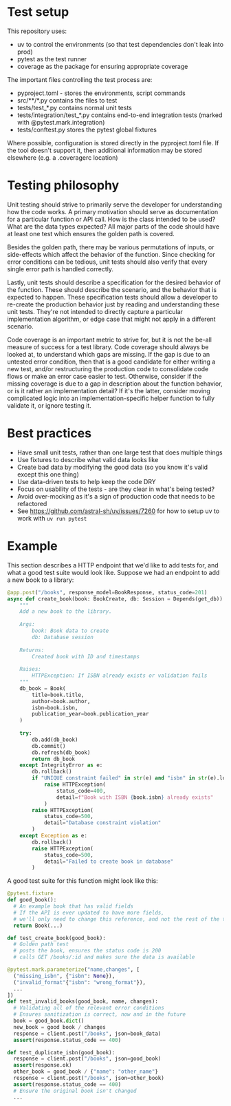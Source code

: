 # Test setup

This repository uses:

- uv to control the environments (so that test dependencies don't leak into
  prod)
- pytest as the test runner
- coverage as the package for ensuring appropriate coverage

The important files controlling the test process are:

- pyproject.toml - stores the environments, script commands
- src/**/*.py contains the files to test
- tests/test_*.py contains normal unit tests
- tests/integration/test_*.py contains end-to-end integration tests (marked with
  @pytest.mark.integration)
- tests/conftest.py stores the pytest global fixtures

Where possible, configuration is stored directly in the pyproject.toml file. If
the tool doesn't support it, then additional information may be stored elsewhere
(e.g. a .coveragerc location)

# Testing philosophy

Unit testing should strive to primarily serve the developer for understanding
how the code works. A primary motivation should serve as documentation for a
particular function or API call. How is the class intended to be used? What are
the data types expected? All major parts of the code should have at least one
test which ensures the golden path is covered.

Besides the golden path, there may be various permutations of inputs, or
side-effects which affect the behavior of the function. Since checking for error
conditions can be tedious, unit tests should also verify that every single error
path is handled correctly.

Lastly, unit tests should describe a specification for the desired behavior of
the function. These should describe the scenario, and the behavior that is
expected to happen. These specification tests should allow a developer to
re-create the production behavior just by reading and understanding these unit
tests. They're not intended to directly capture a particular implementation
algorithm, or edge case that might not apply in a different scenario.

Code coverage is an important metric to strive for, but it is not the be-all
measure of success for a test library. Code coverage should always be looked at,
to understand which gaps are missing. If the gap is due to an untested error
condition, then that is a good candidate for either writing a new test, and/or
restructuring the production code to consolidate code flows or make an error
case easier to test. Otherwise, consider if the missing coverage is due to a gap
in description about the function behavior, or is it rather an implementation
detail? If it's the latter, consider moving complicated logic into an
implementation-specific helper function to fully validate it, or ignore testing
it.

# Best practices

- Have small unit tests, rather than one large test that does multiple things
- Use fixtures to describe what valid data looks like
- Create bad data by modifying the good data (so you know it's valid except this
  one thing)
- Use data-driven tests to help keep the code DRY
- Focus on usability of the tests - are they clear in what's being tested?
- Avoid over-mocking as it's a sign of production code that needs to be
  refactored
- See https://github.com/astral-sh/uv/issues/7260 for how to setup uv to work
  with `uv run pytest`

# Example

This section describes a HTTP endpoint that we'd like to add tests for, and what
a good test suite would look like. Suppose we had an endpoint to add a new book
to a library:

```python
@app.post("/books", response_model=BookResponse, status_code=201)
async def create_book(book: BookCreate, db: Session = Depends(get_db)):
    """
    Add a new book to the library.
    
    Args:
        book: Book data to create
        db: Database session
        
    Returns:
        Created book with ID and timestamps
        
    Raises:
        HTTPException: If ISBN already exists or validation fails
    """
    db_book = Book(
        title=book.title,
        author=book.author,
        isbn=book.isbn,
        publication_year=book.publication_year
    )
    
    try:
        db.add(db_book)
        db.commit()
        db.refresh(db_book)
        return db_book
    except IntegrityError as e:
        db.rollback()
        if "UNIQUE constraint failed" in str(e) and "isbn" in str(e).lower():
            raise HTTPException(
                status_code=400,
                detail=f"Book with ISBN {book.isbn} already exists"
            )
        raise HTTPException(
            status_code=500,
            detail="Database constraint violation"
        )
    except Exception as e:
        db.rollback()
        raise HTTPException(
            status_code=500,
            detail="Failed to create book in database"
        )
```

A good test suite for this function might look like this:

```python
@pytest.fixture
def good_book():
  # An example book that has valid fields
  # If the API is ever updated to have more fields,
  # we'll only need to change this reference, and not the rest of the tests
  return Book(...)

def test_create_book(good_book):
  # Golden path test
  # posts the book, ensures the status code is 200
  # calls GET /books/:id and makes sure the data is available

@pytest.mark.parameterize("name,changes", [
  ("missing_isbn", {"isbn": None}),
  ("invalid_format"{"isbn": "wrong_format"}),
  ...
])
def test_invalid_books(good_book, name, changes):
  # Validating all of the relevant error conditions 
  # Ensures sanitization is correct, now and in the future
  book = good_book.dict()
  new_book = good book / changes
  response = client.post("/books", json=book_data)
  assert(response.status_code == 400)

def test_duplicate_isbn(good_book):
  response = client.post("/books", json=good_book)
  assert(response.ok)
  other_book = good_book / {"name": "other_name"}
  response = client.post("/books", json=other_book)
  assert(response.status_code == 400)
  # Ensure the original book isn't changed
  ...
```
